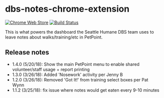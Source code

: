 # dbs-notes-chrome-extension
[![Chrome Web Store](https://img.shields.io/chrome-web-store/v/nmipgmhcfnopjeppkmpleiejmmlcfemh.svg)](https://chrome.google.com/webstore/detail/seattle-humane-dbs-petpoi/nmipgmhcfnopjeppkmpleiejmmlcfemh) [![Build Status](https://travis-ci.org/seattle-humane/dbs-notes-chrome-extension.svg?branch=master)](https://travis-ci.org/seattle-humane/dbs-notes-chrome-extension)

This is what powers the dashboard the Seattle Humane DBS team uses to leave notes about walks/training/etc in PetPoint.

## Release notes
* 1.4.0 (5/20/18): Show the main PetPoint menu to enable shared volunteer/staff usage + report printing
* 1.3.0 (3/26/18): Added 'Nosework' activity per Jenny B
* 1.2.0 (3/26/18): Removed 'Got It!' from training select boxes per Pat Wynn
* 1.1.2 (3/25/18): fix issue where notes would get eaten every 9-10 minutes